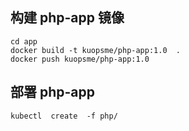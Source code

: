 ## 构建 php-app 镜像

```
cd app
docker build -t kuopsme/php-app:1.0  .
docker push kuopsme/php-app:1.0
```
##  部署 php-app

```
kubectl  create  -f php/
```

